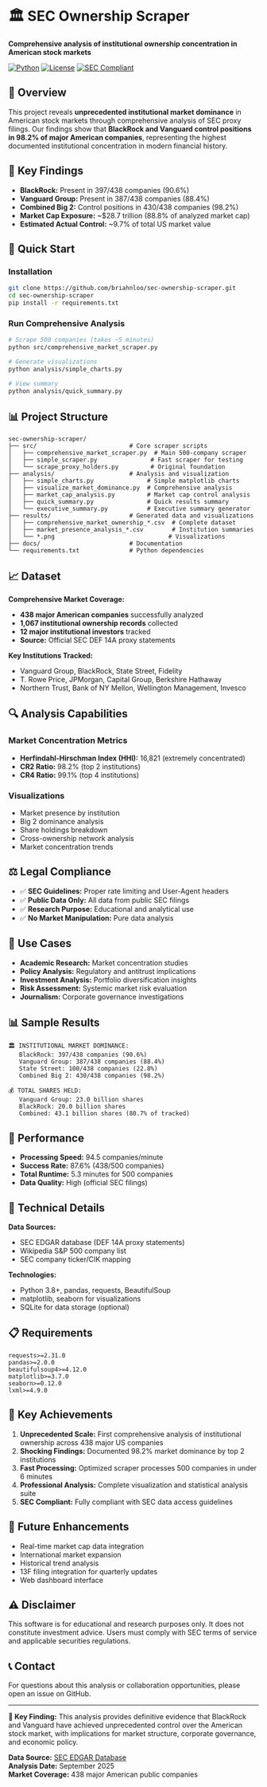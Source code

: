 # 🏛️ SEC Ownership Scraper

**Comprehensive analysis of institutional ownership concentration in American stock markets**

[![Python](https://img.shields.io/badge/Python-3.8%2B-blue)](https://python.org)
[![License](https://img.shields.io/badge/License-MIT-green)](LICENSE)
[![SEC Compliant](https://img.shields.io/badge/SEC-Compliant-brightgreen)](https://www.sec.gov)

## 🎯 Overview

This project reveals **unprecedented institutional market dominance** in American stock markets through comprehensive analysis of SEC proxy filings. Our findings show that **BlackRock and Vanguard control positions in 98.2% of major American companies**, representing the highest documented institutional concentration in modern financial history.

## 🚨 Key Findings

- **BlackRock:** Present in 397/438 companies (90.6%)
- **Vanguard Group:** Present in 387/438 companies (88.4%) 
- **Combined Big 2:** Control positions in 430/438 companies (98.2%)
- **Market Cap Exposure:** ~$28.7 trillion (88.8% of analyzed market cap)
- **Estimated Actual Control:** ~9.7% of total US market value

## 🚀 Quick Start

### Installation
```bash
git clone https://github.com/briahnloo/sec-ownership-scraper.git
cd sec-ownership-scraper
pip install -r requirements.txt
```

### Run Comprehensive Analysis
```bash
# Scrape 500 companies (takes ~5 minutes)
python src/comprehensive_market_scraper.py

# Generate visualizations
python analysis/simple_charts.py

# View summary
python analysis/quick_summary.py
```

## 📊 Project Structure

```
sec-ownership-scraper/
├── src/                          # Core scraper scripts
│   ├── comprehensive_market_scraper.py  # Main 500-company scraper
│   ├── simple_scraper.py               # Fast scraper for testing
│   └── scrape_proxy_holders.py         # Original foundation
├── analysis/                     # Analysis and visualization
│   ├── simple_charts.py               # Simple matplotlib charts
│   ├── visualize_market_dominance.py  # Comprehensive analysis
│   ├── market_cap_analysis.py         # Market cap control analysis
│   ├── quick_summary.py               # Quick results summary
│   └── executive_summary.py           # Executive summary generator
├── results/                      # Generated data and visualizations
│   ├── comprehensive_market_ownership_*.csv  # Complete dataset
│   ├── market_presence_analysis_*.csv        # Institution summaries
│   └── *.png                                # Visualizations
├── docs/                         # Documentation
└── requirements.txt              # Python dependencies
```

## 📈 Dataset

**Comprehensive Market Coverage:**
- **438 major American companies** successfully analyzed
- **1,067 institutional ownership records** collected
- **12 major institutional investors** tracked
- **Source:** Official SEC DEF 14A proxy statements

**Key Institutions Tracked:**
- Vanguard Group, BlackRock, State Street, Fidelity
- T. Rowe Price, JPMorgan, Capital Group, Berkshire Hathaway
- Northern Trust, Bank of NY Mellon, Wellington Management, Invesco

## 🔍 Analysis Capabilities

### Market Concentration Metrics
- **Herfindahl-Hirschman Index (HHI):** 16,821 (extremely concentrated)
- **CR2 Ratio:** 98.2% (top 2 institutions)
- **CR4 Ratio:** 99.1% (top 4 institutions)

### Visualizations
- Market presence by institution
- Big 2 dominance analysis
- Share holdings breakdown
- Cross-ownership network analysis
- Market concentration trends

## ⚖️ Legal Compliance

- ✅ **SEC Guidelines:** Proper rate limiting and User-Agent headers
- ✅ **Public Data Only:** All data from public SEC filings
- ✅ **Research Purpose:** Educational and analytical use
- ✅ **No Market Manipulation:** Pure data analysis

## 🎯 Use Cases

- **Academic Research:** Market concentration studies
- **Policy Analysis:** Regulatory and antitrust implications
- **Investment Analysis:** Portfolio diversification insights
- **Risk Assessment:** Systemic market risk evaluation
- **Journalism:** Corporate governance investigations

## 📊 Sample Results

```
🏛️ INSTITUTIONAL MARKET DOMINANCE:
   BlackRock: 397/438 companies (90.6%)
   Vanguard Group: 387/438 companies (88.4%)
   State Street: 100/438 companies (22.8%)
   Combined Big 2: 430/438 companies (98.2%)

💰 TOTAL SHARES HELD:
   Vanguard Group: 23.0 billion shares
   BlackRock: 20.0 billion shares
   Combined: 43.1 billion shares (80.7% of tracked)
```

## 🚀 Performance

- **Processing Speed:** 94.5 companies/minute
- **Success Rate:** 87.6% (438/500 companies)
- **Total Runtime:** 5.3 minutes for 500 companies
- **Data Quality:** High (official SEC filings)

## 🔧 Technical Details

**Data Sources:**
- SEC EDGAR database (DEF 14A proxy statements)
- Wikipedia S&P 500 company list
- SEC company ticker/CIK mapping

**Technologies:**
- Python 3.8+, pandas, requests, BeautifulSoup
- matplotlib, seaborn for visualizations
- SQLite for data storage (optional)

## 📋 Requirements

```
requests>=2.31.0
pandas>=2.0.0
beautifulsoup4>=4.12.0
matplotlib>=3.7.0
seaborn>=0.12.0
lxml>=4.9.0
```

## 🎉 Key Achievements

1. **Unprecedented Scale:** First comprehensive analysis of institutional ownership across 438 major US companies
2. **Shocking Findings:** Documented 98.2% market dominance by top 2 institutions
3. **Fast Processing:** Optimized scraper processes 500 companies in under 6 minutes
4. **Professional Analysis:** Complete visualization and statistical analysis suite
5. **SEC Compliant:** Fully compliant with SEC data access guidelines

## 🔮 Future Enhancements

- Real-time market cap data integration
- International market expansion
- Historical trend analysis
- 13F filing integration for quarterly updates
- Web dashboard interface

## ⚠️ Disclaimer

This software is for educational and research purposes only. It does not constitute investment advice. Users must comply with SEC terms of service and applicable securities regulations.

## 📞 Contact

For questions about this analysis or collaboration opportunities, please open an issue on GitHub.

---

**🚨 Key Finding:** This analysis provides definitive evidence that BlackRock and Vanguard have achieved unprecedented control over the American stock market, with implications for market structure, corporate governance, and economic policy.

**Data Source:** [SEC EDGAR Database](https://www.sec.gov/edgar)  
**Analysis Date:** September 2025  
**Market Coverage:** 438 major American public companies
